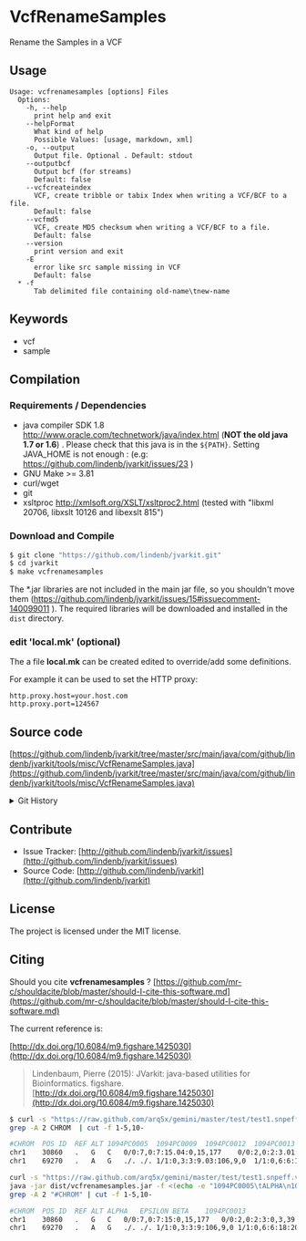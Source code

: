 # VcfRenameSamples

Rename the Samples in a VCF


## Usage

```
Usage: vcfrenamesamples [options] Files
  Options:
    -h, --help
      print help and exit
    --helpFormat
      What kind of help
      Possible Values: [usage, markdown, xml]
    -o, --output
      Output file. Optional . Default: stdout
    --outputbcf
      Output bcf (for streams)
      Default: false
    --vcfcreateindex
      VCF, create tribble or tabix Index when writing a VCF/BCF to a file.
      Default: false
    --vcfmd5
      VCF, create MD5 checksum when writing a VCF/BCF to a file.
      Default: false
    --version
      print version and exit
    -E
      error like src sample missing in VCF
      Default: false
  * -f
      Tab delimited file containing old-name\tnew-name

```


## Keywords

 * vcf
 * sample


## Compilation

### Requirements / Dependencies

* java compiler SDK 1.8 http://www.oracle.com/technetwork/java/index.html (**NOT the old java 1.7 or 1.6**) . Please check that this java is in the `${PATH}`. Setting JAVA_HOME is not enough : (e.g: https://github.com/lindenb/jvarkit/issues/23 )
* GNU Make >= 3.81
* curl/wget
* git
* xsltproc http://xmlsoft.org/XSLT/xsltproc2.html (tested with "libxml 20706, libxslt 10126 and libexslt 815")


### Download and Compile

```bash
$ git clone "https://github.com/lindenb/jvarkit.git"
$ cd jvarkit
$ make vcfrenamesamples
```

The *.jar libraries are not included in the main jar file, so you shouldn't move them (https://github.com/lindenb/jvarkit/issues/15#issuecomment-140099011 ).
The required libraries will be downloaded and installed in the `dist` directory.

### edit 'local.mk' (optional)

The a file **local.mk** can be created edited to override/add some definitions.

For example it can be used to set the HTTP proxy:

```
http.proxy.host=your.host.com
http.proxy.port=124567
```
## Source code 

[https://github.com/lindenb/jvarkit/tree/master/src/main/java/com/github/lindenb/jvarkit/tools/misc/VcfRenameSamples.java](https://github.com/lindenb/jvarkit/tree/master/src/main/java/com/github/lindenb/jvarkit/tools/misc/VcfRenameSamples.java)


<details>
<summary>Git History</summary>

```
Wed Jul 26 18:09:38 2017 +0200 ; cont ; https://github.com/lindenb/jvarkit/commit/576fdd17812f9a47491945cb8bb74990ffb084c9
Tue Jun 6 18:06:17 2017 +0200 ; postponed vcf ; https://github.com/lindenb/jvarkit/commit/bcd52318caf3cd76ce8662485ffaacaabde97caf
Wed May 17 14:09:36 2017 +0200 ; fix typo bioalcidae ; https://github.com/lindenb/jvarkit/commit/9db2344e7ce840df02c5a7b4e2a91d6f1a5f2e8d
Thu May 11 16:20:27 2017 +0200 ; move to jcommander ; https://github.com/lindenb/jvarkit/commit/15b6fabdbdd7ce0d1e20ca51e1c1a9db8574a59e
Tue Apr 25 17:33:00 2017 +0200 ; fix make ; https://github.com/lindenb/jvarkit/commit/621fdfbe039f474e187e8f5c67ff17b368b77289
Fri Jun 5 12:42:21 2015 +0200 ; cont ; https://github.com/lindenb/jvarkit/commit/cc909f9f4ceea181bb65e4203e3fdbde176c6f2f
Tue Mar 17 16:59:10 2015 +0100 ; cont ; https://github.com/lindenb/jvarkit/commit/b74a74277f72f240dab3360a49fdb8357f7bfbbd
Mon May 12 14:06:30 2014 +0200 ; continue moving to htsjdk ; https://github.com/lindenb/jvarkit/commit/011f098b6402da9e204026ee33f3f89d5e0e0355
Mon May 12 10:28:28 2014 +0200 ; first sed on files ; https://github.com/lindenb/jvarkit/commit/79ae202e237f53b7edb94f4326fee79b2f71b8e8
Sun Feb 2 18:55:03 2014 +0100 ; cont ; https://github.com/lindenb/jvarkit/commit/abd24b56ec986dada1e5162be5bbd0dac0c2d57c
Thu Dec 12 23:40:23 2013 +0100 ; rename samples vcf ; https://github.com/lindenb/jvarkit/commit/dde9d975366700060e6436ed83c7399f00ebd0cd
```

</details>

## Contribute

- Issue Tracker: [http://github.com/lindenb/jvarkit/issues](http://github.com/lindenb/jvarkit/issues)
- Source Code: [http://github.com/lindenb/jvarkit](http://github.com/lindenb/jvarkit)

## License

The project is licensed under the MIT license.

## Citing

Should you cite **vcfrenamesamples** ? [https://github.com/mr-c/shouldacite/blob/master/should-I-cite-this-software.md](https://github.com/mr-c/shouldacite/blob/master/should-I-cite-this-software.md)

The current reference is:

[http://dx.doi.org/10.6084/m9.figshare.1425030](http://dx.doi.org/10.6084/m9.figshare.1425030)

> Lindenbaum, Pierre (2015): JVarkit: java-based utilities for Bioinformatics. figshare.
> [http://dx.doi.org/10.6084/m9.figshare.1425030](http://dx.doi.org/10.6084/m9.figshare.1425030)


```bash
$ curl -s "https://raw.github.com/arq5x/gemini/master/test/test1.snpeff.vcf" |\
grep -A 2 CHROM  | cut -f 1-5,10-

#CHROM	POS	ID	REF	ALT	1094PC0005	1094PC0009	1094PC0012	1094PC0013
chr1	30860	.	G	C	0/0:7,0:7:15.04:0,15,177	0/0:2,0:2:3.01:0,3,39	0/0:6,0:6:12.02:0,12,143	0/0:4,0:4:9.03:0,9,119
chr1	69270	.	A	G	./.	./.	1/1:0,3:3:9.03:106,9,0	1/1:0,6:6:18.05:203,18,0

curl -s "https://raw.github.com/arq5x/gemini/master/test/test1.snpeff.vcf" |\
java -jar dist/vcfrenamesamples.jar -f <(echo -e "1094PC0005\tALPHA\n1094PC0012\tBETA\nSAMPLE\tGAMMA\n1094PC0009\tEPSILON") -E  |\
grep -A 2 "#CHROM" | cut -f 1-5,10-

#CHROM	POS	ID	REF	ALT	ALPHA	EPSILON	BETA	1094PC0013
chr1	30860	.	G	C	0/0:7,0:7:15:0,15,177	0/0:2,0:2:3:0,3,39	0/0:6,0:6:12:0,12,143	0/0:4,0:4:9:0,9,119
chr1	69270	.	A	G	./.	./.	1/1:0,3:3:9:106,9,0	1/1:0,6:6:18:203,18,0
```


